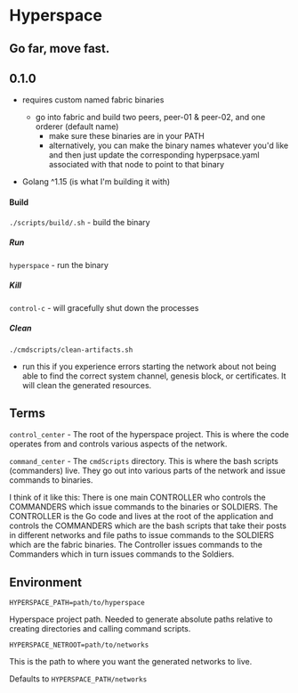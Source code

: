 # Hyperspace 
## Go far, move fast.


## 0.1.0
- requires custom named fabric binaries
    - go into fabric and build two peers, peer-01 & peer-02, and one orderer (default name)
        - make sure these binaries are in your PATH
        - alternatively, you can make the binary names whatever you'd like and then just update the corresponding hyperpsace.yaml associated with that node to point to that binary
    
- Golang ^1.15 (is what I'm building it with)


#### Build

`./scripts/build/.sh` - build the binary

##### Run 

`hyperspace` - run the binary

##### Kill 

`control-c` - will gracefully shut down the processes 

##### Clean

`./cmdscripts/clean-artifacts.sh`

- run this if you experience errors starting the network about not being able to find the correct
system channel, genesis block, or certificates. It will clean the generated resources.

## Terms

`control_center` - The root of the hyperspace project. This is where the code operates from and controls various aspects of the network. 

`command_center` - The `cmdScripts` directory. This is where the bash scripts (commanders) live.
They go out into various parts of the network and issue commands to binaries.

I think of it like this: There is one main CONTROLLER who controls the COMMANDERS which issue commands to the binaries or SOLDIERS.
The CONTROLLER is the Go code and lives at the root of the application and controls the COMMANDERS which are the bash scripts that take their posts in 
different networks and file paths to issue commands to the SOLDIERS which are the fabric binaries. 
The Controller issues commands to the Commanders which in turn issues commands to the Soldiers.

## Environment

`HYPERSPACE_PATH=path/to/hyperspace`

Hyperspace project path. Needed to generate absolute paths relative to
creating directories and calling command scripts.

`HYPERSPACE_NETROOT=path/to/networks`

This is the path to where you want the generated networks to live.
 
Defaults to `HYPERSPACE_PATH/networks`




